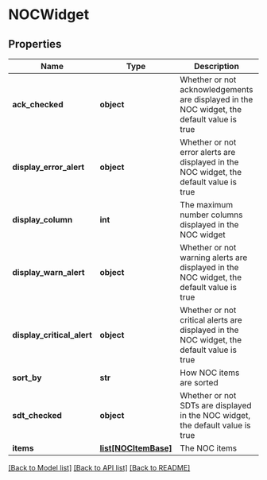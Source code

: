 # NOCWidget

## Properties
Name | Type | Description | Notes
------------ | ------------- | ------------- | -------------
**ack_checked** | **object** | Whether or not acknowledgements are displayed in the NOC widget, the default value is true | [optional] 
**display_error_alert** | **object** | Whether or not error alerts are displayed in the NOC widget, the default value is true | [optional] 
**display_column** | **int** | The maximum number columns displayed in the NOC widget | [optional] 
**display_warn_alert** | **object** | Whether or not warning alerts are displayed in the NOC widget, the default value is true | [optional] 
**display_critical_alert** | **object** | Whether or not critical alerts are displayed in the NOC widget, the default value is true | [optional] 
**sort_by** | **str** | How NOC items are sorted | [optional] 
**sdt_checked** | **object** | Whether or not SDTs are displayed in the NOC widget, the default value is true | [optional] 
**items** | [**list[NOCItemBase]**](NOCItemBase.md) | The NOC items | 

[[Back to Model list]](../README.md#documentation-for-models) [[Back to API list]](../README.md#documentation-for-api-endpoints) [[Back to README]](../README.md)


